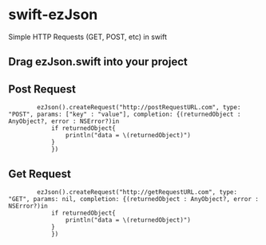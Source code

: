 swift-ezJson
============

Simple HTTP Requests (GET, POST, etc) in swift

Drag ezJson.swift into your project
-----


Post Request
---

```
        ezJson().createRequest("http://postRequestURL.com", type: "POST", params: ["key" : "value"], completion: {(returnedObject : AnyObject?, error : NSError?)in
            if returnedObject{
                println("data = \(returnedObject)")
            }
            })
```
    
Get Request
---

```
        ezJson().createRequest("http://getRequestURL.com", type: "GET", params: nil, completion: {(returnedObject : AnyObject?, error : NSError?)in
            if returnedObject{
                println("data = \(returnedObject)")
            }
            })
```
